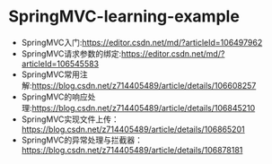# SpringMVC-learning-example
- SpringMVC入门:https://editor.csdn.net/md/?articleId=106497962
- SpringMVC请求参数的绑定:https://editor.csdn.net/md/?articleId=106545583
- SpringMVC常用注解:https://blog.csdn.net/z714405489/article/details/106608257
- SpringMVC的响应处理:https://blog.csdn.net/z714405489/article/details/106845210
- SpringMVC实现文件上传：https://blog.csdn.net/z714405489/article/details/106865201
- SpringMVC的异常处理与拦截器：https://blog.csdn.net/z714405489/article/details/106878181

